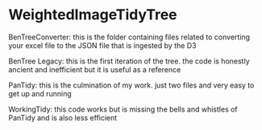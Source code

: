# WeightedImageTidyTree

BenTreeConverter: this is the folder containing files related to converting your excel file to the JSON file that is ingested by the D3

BenTree Legacy: this is the first iteration of the tree. the code is honestly ancient and inefficient but it is useful as a reference

PanTidy: this is the culmination of my work. just two files and very easy to get up and running

WorkingTidy: this code works but is missing the bells and whistles of PanTidy and is also less efficient
